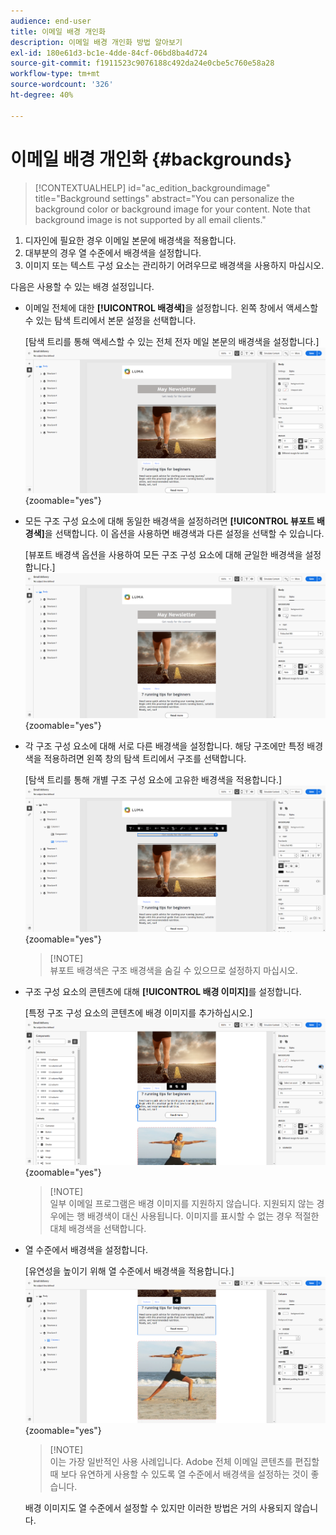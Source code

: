 ```yaml
---
audience: end-user
title: 이메일 배경 개인화
description: 이메일 배경 개인화 방법 알아보기
exl-id: 180e61d3-bc1e-4dde-84cf-06bd8ba4d724
source-git-commit: f1911523c9076188c492da24e0cbe5c760e58a28
workflow-type: tm+mt
source-wordcount: '326'
ht-degree: 40%

---
```


# 이메일 배경 개인화 {#backgrounds}

>[!CONTEXTUALHELP]
>id="ac_edition_backgroundimage"
>title="Background settings"
>abstract="You can personalize the background color or background image for your content. Note that background image is not supported by all email clients."

1. 디자인에 필요한 경우 이메일 본문에 배경색을 적용합니다.
1. 대부분의 경우 열 수준에서 배경색을 설정합니다.
1. 이미지 또는 텍스트 구성 요소는 관리하기 어려우므로 배경색을 사용하지 마십시오.

다음은 사용할 수 있는 배경 설정입니다.

* 이메일 전체에 대한 **[!UICONTROL 배경색]**&#x200B;을 설정합니다. 왼쪽 창에서 액세스할 수 있는 탐색 트리에서 본문 설정을 선택합니다.

  [탐색 트리를 통해 액세스할 수 있는 전체 전자 메일 본문의 배경색을 설정합니다.]\
  ![](assets/background_1.png){zoomable="yes"}

* 모든 구조 구성 요소에 대해 동일한 배경색을 설정하려면 **[!UICONTROL 뷰포트 배경색]**&#x200B;을 선택합니다. 이 옵션을 사용하면 배경색과 다른 설정을 선택할 수 있습니다.

  [뷰포트 배경색 옵션을 사용하여 모든 구조 구성 요소에 대해 균일한 배경색을 설정합니다.]\
  ![](assets/background_2.png){zoomable="yes"}

* 각 구조 구성 요소에 대해 서로 다른 배경색을 설정합니다. 해당 구조에만 특정 배경색을 적용하려면 왼쪽 창의 탐색 트리에서 구조를 선택합니다.

  [탐색 트리를 통해 개별 구조 구성 요소에 고유한 배경색을 적용합니다.]\
  ![](assets/background_3.png){zoomable="yes"}

  >[!NOTE]\
  뷰포트 배경색은 구조 배경색을 숨길 수 있으므로 설정하지 마십시오.

* 구조 구성 요소의 콘텐츠에 대해 **[!UICONTROL 배경 이미지]**&#x200B;를 설정합니다.

  [특정 구조 구성 요소의 콘텐츠에 배경 이미지를 추가하십시오.]\
  ![](assets/background_4.png){zoomable="yes"}

  >[!NOTE]\
  일부 이메일 프로그램은 배경 이미지를 지원하지 않습니다. 지원되지 않는 경우에는 행 배경색이 대신 사용됩니다. 이미지를 표시할 수 없는 경우 적절한 대체 배경색을 선택합니다.

* 열 수준에서 배경색을 설정합니다.

  [유연성을 높이기 위해 열 수준에서 배경색을 적용합니다.]\
  ![](assets/background_5.png){zoomable="yes"}

  >[!NOTE]\
  이는 가장 일반적인 사용 사례입니다. Adobe 전체 이메일 콘텐츠를 편집할 때 보다 유연하게 사용할 수 있도록 열 수준에서 배경색을 설정하는 것이 좋습니다.

  배경 이미지도 열 수준에서 설정할 수 있지만 이러한 방법은 거의 사용되지 않습니다.